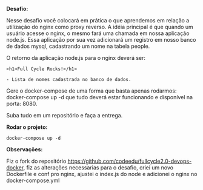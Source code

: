 **Desafio:**

Nesse desafio você colocará em prática o que aprendemos em relação a utilização do nginx como proxy reverso. A idéia principal é que quando um usuário acesse o nginx, o mesmo fará uma chamada em nossa aplicação node.js. Essa aplicação por sua vez adicionará um registro em nosso banco de dados mysql, cadastrando um nome na tabela people.

O retorno da aplicação node.js para o nginx deverá ser:

`<h1>Full Cycle Rocks!</h1>`

`- Lista de nomes cadastrada no banco de dados.`

Gere o docker-compose de uma forma que basta apenas rodarmos: docker-compose up -d que tudo deverá estar funcionando e disponível na porta: 8080.

Suba tudo em um repositório e faça a entrega.


**Rodar o projeto:**

`docker-compose up -d`

**Observações:**

Fiz o fork do repositório https://github.com/codeedu/fullcycle2.0-devops-docker, fiz as alterações necessarias para o desafio, criei um novo Dockerfile e conf pro nginx, ajustei o index.js do node e adicionei o nginx no docker-compose.yml
